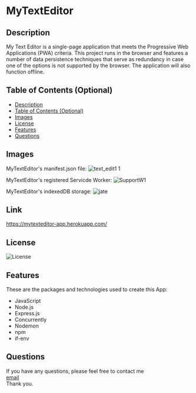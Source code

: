 # MyTextEditor


## Description

My Text Editor is a single-page application that meets the Progressive Web Applications (PWA) criteria. This project runs in the browser and features a number of data persistence techniques that serve as redundancy in case one of the options is not supported by the browser. The application will also function offline.


## Table of Contents (Optional)


  - [Description](#description)
  - [Table of Contents (Optional)](#table-of-contents-optional)
  - [Images](#images)
  - [License](#license)
  - [Features](#features)
  - [Questions](#questions)



## Images

MyTextEditor's manifest.json file:
![text_edit1 1](https://user-images.githubusercontent.com/94599271/166212335-cdc7faa9-8d77-45b3-8cd2-14d31e5f83cf.png)

MyTextEditor's registered Servicde Worker:
![SupportW1](https://user-images.githubusercontent.com/94599271/166212353-41e94f1f-1915-4345-bcbc-e5ec55739fbc.png)

MyTextEditor's indexedDB storage:
![jate](https://user-images.githubusercontent.com/94599271/166212359-2696f5a2-b5db-431b-8531-4829b22866e2.png)

## Link

https://mytexteditor-app.herokuapp.com/

## License


![License](https://img.shields.io/badge/License%20-ISC-yellow)


## Features

These are the packages and technologies used to create this App:

- JavaScript
- Node.js
- Express.js
- Concurrently
- Nodemon
- npm
- if-env

## Questions

If you have any questions, please feel free to contact me <br>
[email](mayrulara@hotmail.com) <br>
Thank you.
